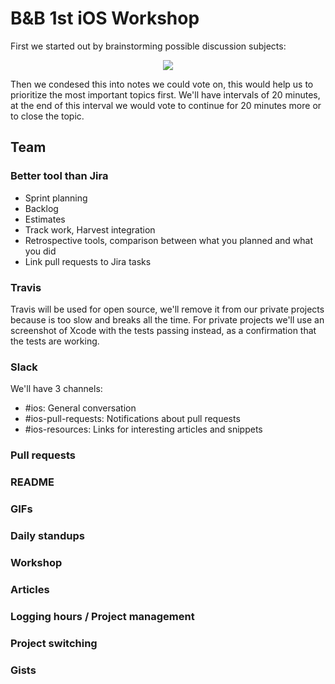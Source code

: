 # B&B 1st iOS Workshop

First we started out by brainstorming possible discussion subjects:

<p align="center">
  <img src="https://raw.githubusercontent.com/bakkenbaeck/iOS-playbook/master/workshops/images/initial-notes-from-1st-workshop.jpg"/>
</p>

Then we condesed this into notes we could vote on, this would help us to prioritize the most important topics first. We'll have intervals of 20 minutes, at the end of this interval we would vote to continue for 20 minutes more or to close the topic.

## Team

### Better tool than Jira
- Sprint planning
- Backlog
- Estimates
- Track work, Harvest integration
- Retrospective tools, comparison between what you planned and what you did
- Link pull requests to Jira tasks

### Travis
Travis will be used for open source, we'll remove it from our private projects because is too slow and breaks all the time. For private projects we'll use an screenshot of Xcode with the tests passing instead, as a confirmation that the tests are working.

### Slack
We'll have 3 channels:
- #ios: General conversation
- #ios-pull-requests: Notifications about pull requests
- #ios-resources: Links for interesting articles and snippets

### Pull requests

### README

### GIFs

### Daily standups

### Workshop

### Articles

### Logging hours / Project management

### Project switching

### Gists
